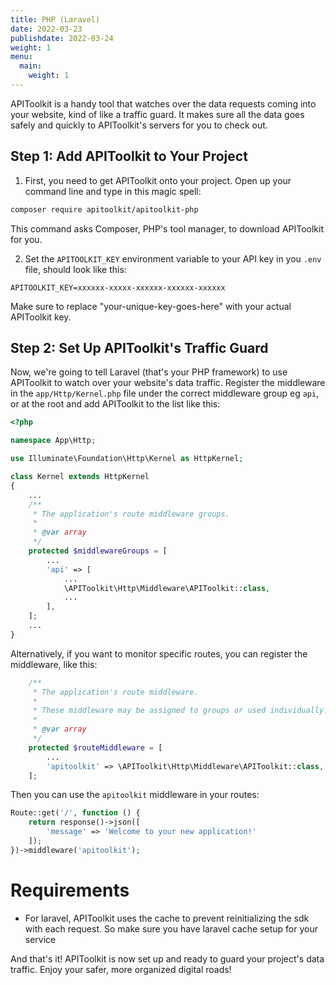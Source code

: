```yaml
---
title: PHP (Laravel) 
date: 2022-03-23
publishdate: 2022-03-24
weight: 1
menu:
  main:
    weight: 1
---
```



APIToolkit is a handy tool that watches over the data requests coming into your website, kind of like a traffic guard. It makes sure all the data goes safely and quickly to APIToolkit's servers for you to check out.

## Step 1: Add APIToolkit to Your Project

1. First, you need to get APIToolkit onto your project. Open up your command line and type in this magic spell:

```bash
composer require apitoolkit/apitoolkit-php
```

This command asks Composer, PHP's tool manager, to download APIToolkit for you.

2. Set the `APITOOLKIT_KEY` environment variable to your API key in you `.env` file, should look like this:

```
APITOOLKIT_KEY=xxxxxx-xxxxx-xxxxxx-xxxxxx-xxxxxx
```
Make sure to replace "your-unique-key-goes-here" with your actual APIToolkit key.

## Step 2: Set Up APIToolkit's Traffic Guard

Now, we're going to tell Laravel (that's your PHP framework) to use APIToolkit to watch over your website's data traffic. Register the middleware in the `app/Http/Kernel.php` file under the correct middleware group eg `api`, or at the root and add APIToolkit to the list like this:

```php
<?php

namespace App\Http;

use Illuminate\Foundation\Http\Kernel as HttpKernel;

class Kernel extends HttpKernel
{
    ...
    /**
     * The application's route middleware groups.
     *
     * @var array
     */
    protected $middlewareGroups = [
        ...
        'api' => [
            ...
            \APIToolkit\Http\Middleware\APIToolkit::class,
            ...
        ],
    ];
    ...
}
```

Alternatively, if you want to monitor specific routes, you can register the middleware, like this:

```php
    /**
     * The application's route middleware.
     *
     * These middleware may be assigned to groups or used individually.
     *
     * @var array
     */
    protected $routeMiddleware = [
        ...
        'apitoolkit' => \APIToolkit\Http\Middleware\APIToolkit::class,
    ];
```

Then you can use the `apitoolkit` middleware in your routes:

```php
Route::get('/', function () {
    return response()->json([
        'message' => 'Welcome to your new application!'
    ]);
})->middleware('apitoolkit');
```

# Requirements
- For laravel, APIToolkit uses the cache to prevent reinitializing the sdk with each request. So make sure you have laravel cache setup for your service

And that's it! APIToolkit is now set up and ready to guard your project's data traffic. Enjoy your safer, more organized digital roads!